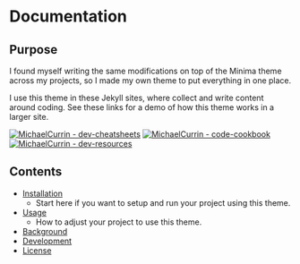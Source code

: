 # Documentation

<!-- Note to self - while docs this directory could be added as pages on the site, the local links would break. So focus the site on just being a one-page demo. -->

## Purpose

I found myself writing the same modifications on top of the Minima theme across my projects, so I made my own theme to put everything in one place.

I use this theme in these Jekyll sites, where collect and write content around coding. See these links for a demo of how this theme works in a larger site.

[![MichaelCurrin - dev-cheatsheets](https://img.shields.io/static/v1?label=MichaelCurrin&message=dev-cheatsheets&color=blue&logo=github)](https://github.com/MichaelCurrin/dev-cheatsheets)
[![MichaelCurrin - code-cookbook](https://img.shields.io/static/v1?label=MichaelCurrin&message=code-cookbook&color=blue&logo=github)](https://github.com/MichaelCurrin/code-cookbook)
[![MichaelCurrin - dev-resources](https://img.shields.io/static/v1?label=MichaelCurrin&message=dev-resources&color=blue&logo=github)](https://github.com/MichaelCurrin/dev-resources)


## Contents

- [Installation](installation.md)
    - Start here if you want to setup and run your project using this theme.
- [Usage](usage.md)
    - How to adjust your project to use this theme.
- [Background](background.md)
- [Development](development.md)
- [License](license.md)
